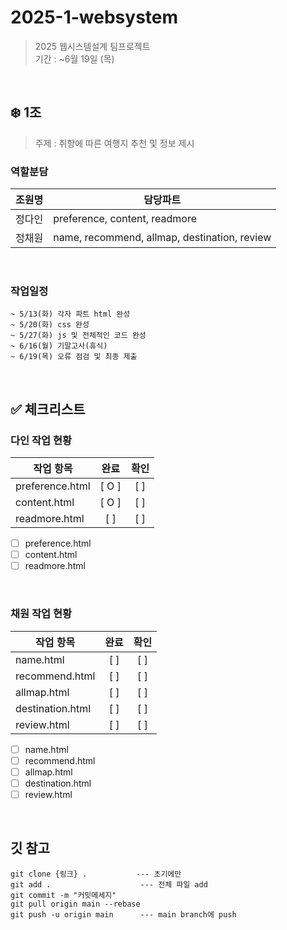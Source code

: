 # 2025-1-websystem
>2025 웹시스템설계 팀프로젝트<br>
>기간 : ~6월 19일 (목)<br>
<br>

## ❄️ 1조
> 주제 : 취향에 따른 여행지 추천 및 정보 제시<br>

### 역할분담
| 조원명 | 담당파트 |
| ------------ | -------------------------- |
| 정다인 | preference, content, readmore |
| 정채원 | name, recommend, allmap, destination, review |
<br>

### 작업일정
```
~ 5/13(화) 각자 파트 html 완성
~ 5/20(화) css 완성
~ 5/27(화) js 및 전체적인 코드 완성
~ 6/16(월) 기말고사(휴식)
~ 6/19(목) 오류 점검 및 최종 제출
```
<br>

## ✅ 체크리스트
### 다인 작업 현황
| 작업 항목           | 완료 | 확인 |
| ------------------ | :----------: | :----------: |
| preference.html    | [ O ]        | [ ]          |
| content.html       | [ O ]        | [ ]          |
| readmore.html      | [ ]          | [ ]          |
- [ ] preference.html
- [ ] content.html 
- [ ] readmore.html

<br>


### 채원 작업 현황
| 작업 항목           | 완료 | 확인 |
| ------------------ | :----------: | :----------: |
| name.html          | [ ]          | [ ]          |
| recommend.html     | [ ]          | [ ]          |
| allmap.html        | [ ]          | [ ]          |
| destination.html   | [ ]          | [ ]          |
| review.html        | [ ]          | [ ]          |
- [ ] name.html
- [ ] recommend.html 
- [ ] allmap.html
- [ ] destination.html
- [ ] review.html

<br>

## 깃 참고
```
git clone {링크} .           --- 초기에만
git add .                    --- 전체 파일 add
git commit -m "커밋메세지"
git pull origin main --rebase
git push -u origin main      --- main branch에 push
```
